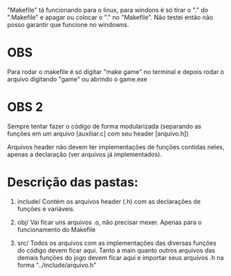 "Makefile" tá funcionando para o linux, para windons é só tirar o "." do ".Makefile" e apagar ou colocar o "." no "Makefile".
Não testei então não posso garantir que funcione no windowns.

# OBS
Para rodar o makefile é só digitar "make game" no terminal e depois rodar o arquivo digitando "game" ou abrindo o game.exe

# OBS 2
Sempre tentar fazer o código de forma modularizada (separando as funções em um arquivo [auxiliar.c] com seu header [arquivo.h])

Arquivos header não devem ter implementações de funções contidas neles, apenas a declaração (ver arquivos já implementados).

# Descrição das pastas:
1. include/
    Contém os arquivos header (.h) com as declarações de funções e variáveis.
    
2. obj/
    Vai ficar uns arquivos .o, não precisar mexer. Apenas para o funcionamento do Makefile
    
3. src/
    Todos os arquivos com as implementações das diversas funções do código devem ficar aqui. Tanto a main quanto outros arquivos das demais funções do jogo devem ficar aqui e importar seus arquivos .h na forma "../include/arquivo.h"
